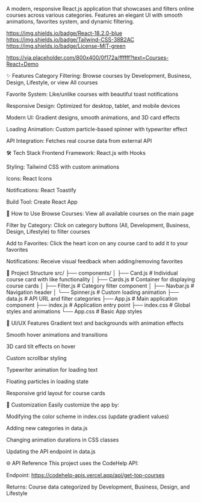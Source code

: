 A modern, responsive React.js application that showcases and filters online courses across various categories. Features an elegant UI with smooth animations, favorites system, and dynamic filtering.

https://img.shields.io/badge/React-18.2.0-blue https://img.shields.io/badge/Tailwind-CSS-38B2AC https://img.shields.io/badge/License-MIT-green

https://via.placeholder.com/800x400/0f172a/ffffff?text=Courses-React+Demo

✨ Features
Category Filtering: Browse courses by Development, Business, Design, Lifestyle, or view All courses

Favorite System: Like/unlike courses with beautiful toast notifications

Responsive Design: Optimized for desktop, tablet, and mobile devices

Modern UI: Gradient designs, smooth animations, and 3D card effects

Loading Animation: Custom particle-based spinner with typewriter effect

API Integration: Fetches real course data from external API

🛠️ Tech Stack
Frontend Framework: React.js with Hooks

Styling: Tailwind CSS with custom animations

Icons: React Icons

Notifications: React Toastify

Build Tool: Create React App

🚀 How to Use
Browse Courses: View all available courses on the main page

Filter by Category: Click on category buttons (All, Development, Business, Design, Lifestyle) to filter courses

Add to Favorites: Click the heart icon on any course card to add it to your favorites

Notifications: Receive visual feedback when adding/removing favorites

📁 Project Structure
src/
├── components/
│   ├── Card.js          # Individual course card with like functionality
│   ├── Cards.js         # Container for displaying course cards
│   ├── Filter.js        # Category filter component
│   ├── Navbar.js        # Navigation header
│   └── Spinner.js       # Custom loading animation
├── data.js              # API URL and filter categories
├── App.js               # Main application component
├── index.js             # Application entry point
├── index.css            # Global styles and animations
└── App.css              # Basic App styles

🎨 UI/UX Features
Gradient text and backgrounds with animation effects

Smooth hover animations and transitions

3D card tilt effects on hover

Custom scrollbar styling

Typewriter animation for loading text

Floating particles in loading state

Responsive grid layout for course cards

🔧 Customization
Easily customize the app by:

Modifying the color scheme in index.css (update gradient values)

Adding new categories in data.js

Changing animation durations in CSS classes

Updating the API endpoint in data.js

🌐 API Reference
This project uses the CodeHelp API:

Endpoint: https://codehelp-apis.vercel.app/api/get-top-courses

Returns: Course data categorized by Development, Business, Design, and Lifestyle

